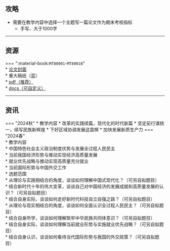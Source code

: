 ## 攻略  
- 需要在教学内容中选择一个主题写一篇论文作为期末考核指标  
    - 手写、大于1000字  

---
## 资源  
=== ":material-book:`MT80001`-`MT80010`"  
    * [论文封面](https://api.hanximeng.com/lanzou/?url=https://cqu-openlib.lanzout.com/iPs1f23c40vi&type=down)  
    * 重大稿纸（蓝）  
        * [pdf（推荐）](https://api.hanximeng.com/lanzou/?url=https://cqu-openlib.lanzout.com/igXBV23c40yb&type=down)  
        * [docs（可自定义）](https://api.hanximeng.com/lanzou/?url=https://cqu-openlib.lanzout.com/iMhw723c40wj&type=down)  

---

## 资讯
=== "2024秋"
    * 教学内容
        * 改革的实践续篇，现代化的时代新篇
        * 坚定前行谋统一，续写民族新辉煌
        * 下好区域协调发展这盘棋
        * 加快发展新质生产力
=== "2024春"  
    * 教学内容  
        * 中国特色社会主义政治制度优势与发展全过程人民民主  
        * 当前我国经济形势与推动实现经济高质量发展  
        * 就业优先战略与推动实现高质量充分就业  
        * 当前国际形势与中国外交工作  
    * 选题范围  
        * 从理论与实践相结合的角度，谈谈如何理解中国式现代化？（可另自拟题目）  
        * 结合新时代十年的伟大变革，谈谈自己对中国经济的发展成就和高质量发展的认识？（可另自拟题目）  
        * 结合自身实际，谈谈如何走好新时代科技自立自强之路？（可另自拟题目）  
        * 从理论与现实相结合的角度，谈谈如何全面认识全过程人民民主？（可另自拟题目）  
        * 结合自身所学，谈谈如何理解筑牢中华民族共同体意识？（可另自拟题目）  
        * 结合自身实际，谈谈如何理解当前就业形势与实施就业优先战略？（可另自拟题目）  
        * 结合自身认识，谈谈如何看待当代国际形势与我国的外交政策？（可另自拟题目）  